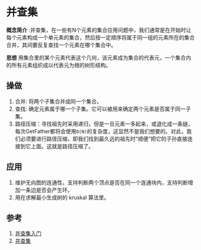 # 并查集

**概念简介** :并查集，在一些有N个元素的集合应用问题中，我们通常是在开始时让每个元素构成一个单元素的集合，然后按一定顺序将属于同一组的元素所在的集合合并，其间要反复查找一个元素在哪个集合中。

**思想** 用集合里的某个元素代表这个几何，该元素成为集合的代表元，一个集合内的所有元素组织成以代表元为根的树形结构。

## 操做

1. 合并: 将两个子集合并成同一个集合。
2. 查找: 确定元素属于哪一个子集。它可以被用来确定两个元素是否属于同一子集。
3. 路径压缩：寻找祖先时采用递归，但是一旦元素一多起来，或退化成一条链，每次GetFather都将会使用`O(N)`的复杂度，这显然不是我们想要的。对此，我们必须要进行路径压缩，即我们找到最久远的祖先时“顺便”把它的子孙直接连接到它上面。这就是路径压缩了。

## 应用

1. 维护无向图的连通性，支持判断两个顶点是否在同一个连通块内，支持判断增加一条边是否会产生环。
2. 用在求解最小生成树的 kruskal 算法里。

## 参考

1. [并查集入门](https://zhuanlan.zhihu.com/p/33619824)
2. [并查集](https://zh.wikipedia.org/wiki/%E5%B9%B6%E6%9F%A5%E9%9B%86)
